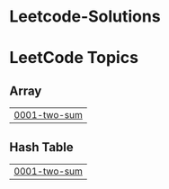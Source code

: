 # Leetcode-Solutions

<!---LeetCode Topics Start-->
# LeetCode Topics
## Array
|  |
| ------- |
| [0001-two-sum](https://github.com/Shivam-Ranpise/Leetcode-Solutions/tree/master/0001-two-sum) |
## Hash Table
|  |
| ------- |
| [0001-two-sum](https://github.com/Shivam-Ranpise/Leetcode-Solutions/tree/master/0001-two-sum) |
<!---LeetCode Topics End-->